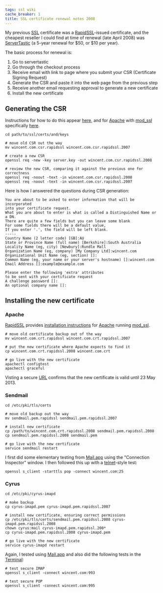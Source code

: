 ```yaml
---
tags: ssl wiki
cache_breaker: 1
title: SSL certificate renewal notes 2008
---
```


My previous [SSL](/wiki/SSL) certificate was a [RapidSSL](/wiki/RapidSSL)-issued certificate, and the cheapest reseller I could find at time of renewal (late April 2008) was [ServerTastic](http://www.servertastic.com/) (a 5-year renewal for $50, or $10 per year).

The basic process for renewal is:

1.  Go to servertastic
2.  Go through the checkout process
3.  Receive email with link to page where you submit your CSR (Certificate Signing Request)
4.  Generate the CSR and paste it into the web page from the previous step
5.  Receive another email requesting approval to generate a new certificate
6.  Install the new certificate

## Generating the CSR

Instructions for how to do this appear [here](http://www.rapidssl.com/freessl/freessl-csr.html), and for [Apache](/wiki/Apache) with [mod_ssl](/wiki/mod_ssl) specifically [here](http://www.rapidssl.com/resources/csr/apache_mod_ssl.htm).

    cd path/to/ssl/certs/and/keys

    # move old CSR out the way
    mv wincent.com.csr.rapidssl wincent.com.csr.rapidssl.2007

    # create a new CSR
    openssl req -new -key server.key -out wincent.com.csr.rapidssl.2008

    # review the new CSR, comparing it against the previous one for correctness
    openssl req -noout -text -in wincent.com.csr.rapidssl.2008
    openssl req -noout -text -in wincent.com.csr.rapidssl.2007

Here is how I answered the questions during CSR generation:

    You are about to be asked to enter information that will be incorporated
    into your certificate request.
    What you are about to enter is what is called a Distinguished Name or a DN.
    There are quite a few fields but you can leave some blank
    For some fields there will be a default value,
    If you enter '.', the field will be left blank.
    -----
    Country Name (2 letter code) [GB]:AU
    State or Province Name (full name) [Berkshire]:South Australia
    Locality Name (eg, city) [Newbury]:Rundle Mall
    Organization Name (eg, company) [My Company Ltd]:wincent.com
    Organizational Unit Name (eg, section) []:
    Common Name (eg, your name or your server's hostname) []:wincent.com
    Email Address []:example@example.com

    Please enter the following 'extra' attributes
    to be sent with your certificate request
    A challenge password []:
    An optional company name []:

## Installing the new certificate

### Apache

[RapidSSL](/wiki/RapidSSL) provides [installation instructions](http://www.rapidssl.com/ssl-certificate-support/install-ssl-certificate/apache_apache_ssl.htm) for [Apache](/wiki/Apache) running [mod_ssl](/wiki/mod_ssl).

    # move old certificate backup out of the way
    mv wincent.com.crt.rapidssl wincent.com.crt.rapidssl.2007

    # put the new certificate where Apache expects to find it
    cp wincent.com.crt.rapidssl.2008 wincent.com.crt

    # go live with the new certificate
    apachectl configtest
    apachectl graceful

Visting a secure [URL](/wiki/URL) confirms that the new certificate is valid until 23 May 2013.

### Sendmail

    cd /etc/pki/tls/certs

    # move old backup out the way
    mv sendmail.pem.rapidssl sendmail.pem.rapidssl.2007

    # install new certificate
    cp /path/to/wincent.com.crt.rapidssl.2008 sendmail.pem.rapidssl.2008
    cp sendmail.pem.rapidssl.2008 sendmail.pem

    # go live with the new certificate
    service sendmail restart

I first did some elementary testing from [Mail.app](/wiki/Mail.app) using the "Connection Inspector" window. I then followed this up with a [telnet](/wiki/telnet)-style test:

    openssl s_client -starttls pop -connect wincent.com:25

### Cyrus

    cd /etc/pki/cyrus-imapd

    # make backup
    cp cyrus-imapd.pem cyrus-imapd.pem.rapidssl.2007

    # install new certificate, ensuring correct permissions
    cp /etc/pki/tls/certs/sendmail.pem.rapidssl.2008 cyrus-imapd.pem.rapidssl.2008
    chown cyrus:mail cyrus-imapd.pem.rapidssl.200*
    cp cyrus-imapd.pem.rapidssl.2008 cyrus-imapd.pem

    # go live with the new certificate
    service cyrus-imapd restart

Again, I tested using [Mail.app](/wiki/Mail.app) and also did the following tests in the [Terminal](/wiki/Terminal):

    # test secure IMAP
    openssl s_client -connect wincent.com:993

    # test secure POP
    openssl s_client -connect wincent.com:995
